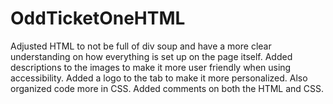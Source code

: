 # OddTicketOneHTML

Adjusted HTML to not be full of div soup and have a more clear understanding on how everything is set up on the page itself. Added descriptions to the images to make it more user friendly when using accessibility. Added a logo to the tab to make it more personalized. Also organized code more in CSS. Added comments on both the HTML and CSS.